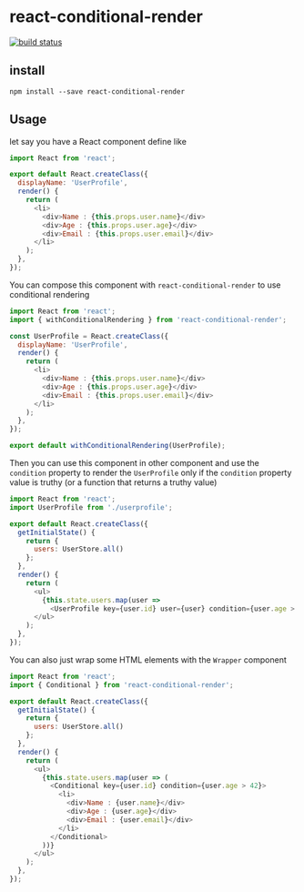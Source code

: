 # react-conditional-render

[![build status][1]][2]

## install

```
npm install --save react-conditional-render
```

## Usage

let say you have a React component define like

```javascript
import React from 'react';

export default React.createClass({
  displayName: 'UserProfile',
  render() {
    return (
      <li>
        <div>Name : {this.props.user.name}</div>
        <div>Age : {this.props.user.age}</div>
        <div>Email : {this.props.user.email}</div>
      </li>
    );
  },
});
```

You can compose this component with `react-conditional-render` to use conditional rendering

```javascript
import React from 'react';
import { withConditionalRendering } from 'react-conditional-render';

const UserProfile = React.createClass({
  displayName: 'UserProfile',
  render() {
    return (
      <li>
        <div>Name : {this.props.user.name}</div>
        <div>Age : {this.props.user.age}</div>
        <div>Email : {this.props.user.email}</div>
      </li>
    );
  },
});

export default withConditionalRendering(UserProfile);
```

Then you can use this component in other component and use the `condition` property to render the `UserProfile` only if
the `condition` property value is truthy (or a function that returns a truthy value)

```javascript
import React from 'react';
import UserProfile from './userprofile';

export default React.createClass({
  getInitialState() {
    return {
      users: UserStore.all()
    };
  },
  render() {
    return (
      <ul>
        {this.state.users.map(user =>
          <UserProfile key={user.id} user={user} condition={user.age > 42} />)}
      </ul>
    );
  },
});
```

You can also just wrap some HTML elements with the `Wrapper` component

```javascript
import React from 'react';
import { Conditional } from 'react-conditional-render';

export default React.createClass({
  getInitialState() {
    return {
      users: UserStore.all()
    };
  },
  render() {
    return (
      <ul>
        {this.state.users.map(user => (
          <Conditional key={user.id} condition={user.age > 42}>
            <li>
              <div>Name : {user.name}</div>
              <div>Age : {user.age}</div>
              <div>Email : {user.email}</div>
            </li>
          </Conditional>
        ))}
      </ul>
    );
  },
});
```


[1]: https://api.travis-ci.org/mathieuancelin/react-conditional-render.svg
[2]: https://api.travis-ci.org/mathieuancelin/react-conditional-render
